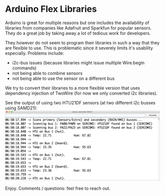 # Arduino Flex Libraries

Arduino is great for multiple reasons but one includes the availability of libraries
from companies like Adafruit and Sparkfun for popular sensors.
They do a great job by taking away a lot of tedious work for developers.

They however do not seem to program their libraries in such a way that
they are flexible to use. This is problematic since it severely limits it's
usability especially. Problems include:
- i2c-bus issues (because libraries might issue multiple Wire.begin commands)
- not being able to combine sensors
- not being able to use the sensor on a different bus

We try to convert their libraries to a more flexible version that uses
dependency injection of TwoWire (for now we only converted i2c libraries).

See the output of using two HTU21DF sensors (at two different i2c busses using SAMD21):
![alt text](https://github.com/jakorten/Arduino_Flex/blob/master/images/terminal.png "Example Arduino terminal output.")

Enjoy. Comments / questions: feel free to reach out.
